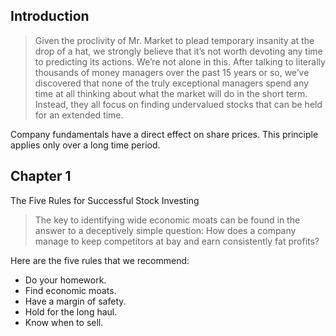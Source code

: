 ## Introduction

> Given the proclivity of Mr. Market to plead temporary insanity at the drop of a hat, we strongly believe that it’s not worth devoting any time to predicting its actions. We’re not alone in this. After talking to literally thousands of money managers over the past 15 years or so, we’ve discovered that none of the truly exceptional managers spend any time at all thinking about what the market will do in the short term. Instead, they all focus on finding undervalued stocks that can be held for an extended time.

Company fundamentals have a direct effect on share prices. This principle applies only over a long time period.

## Chapter 1
The Five Rules for Successful Stock Investing

> The key to identifying wide economic moats can be found in the answer to a deceptively simple question: How does a company manage to keep competitors at bay and earn consistently fat profits?

Here are the five rules that we recommend:
- Do your homework.
- Find economic moats.
- Have a margin of safety.
- Hold for the long haul.
- Know when to sell.






